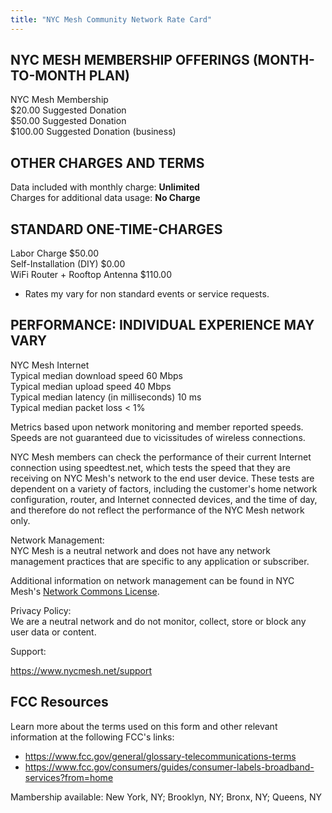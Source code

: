 ```yaml
---
title: "NYC Mesh Community Network Rate Card"
---
```


## NYC MESH MEMBERSHIP OFFERINGS (MONTH-TO-MONTH PLAN)
 

NYC Mesh Membership  	
$20.00 Suggested Donation  
$50.00 Suggested Donation  
$100.00 Suggested Donation  (business)

## OTHER CHARGES AND TERMS
 
Data included with monthly charge:	**Unlimited**  
Charges for additional data usage:	**No Charge**  

## STANDARD ONE-TIME-CHARGES
 
Labor Charge $50.00  
Self-Installation (DIY)	$0.00  
WiFi Router + Rooftop Antenna	$110.00  
* Rates my vary for non standard events or service requests.
 
## PERFORMANCE: INDIVIDUAL EXPERIENCE MAY VARY
 
NYC Mesh Internet	
Typical median download speed	60 Mbps  
Typical median upload speed	40 Mbps  
Typical median latency (in milliseconds)	10 ms  
Typical median packet loss	< 1%  

Metrics based upon network monitoring and member reported speeds. Speeds are not guaranteed due to vicissitudes of wireless connections.

NYC Mesh members can check the performance of their current Internet connection using speedtest.net, which tests the speed that they are receiving on NYC Mesh's network to the end user device. These tests are dependent on a variety of factors, including the customer's home network configuration, router, and Internet connected devices, and the time of day, and therefore do not reflect the performance of the NYC Mesh network only.

Network Management:  
NYC Mesh is a neutral network and does not have any network management practices that are specific to any application or subscriber.


Additional information on network management can be found in NYC Mesh's [Network Commons License](../ncl.pdf).

Privacy Policy:  
We are a neutral network and do not monitor, collect, store or block any user data or content.
 
Support:

https://www.nycmesh.net/support

## FCC Resources
Learn more about the terms used on this form and other relevant information at the following FCC's links:  
* https://www.fcc.gov/general/glossary-telecommunications-terms
* https://www.fcc.gov/consumers/guides/consumer-labels-broadband-services?from=home	

 

Mambership available: New York, NY; Brooklyn, NY; Bronx, NY; Queens, NY
